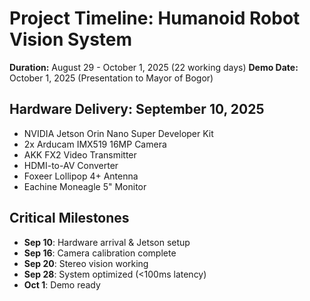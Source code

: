 # Project Timeline: Humanoid Robot Vision System
**Duration:** August 29 - October 1, 2025 (22 working days)
**Demo Date:** October 1, 2025 (Presentation to Mayor of Bogor)

## Hardware Delivery: September 10, 2025
- NVIDIA Jetson Orin Nano Super Developer Kit
- 2x Arducam IMX519 16MP Camera
- AKK FX2 Video Transmitter
- HDMI-to-AV Converter
- Foxeer Lollipop 4+ Antenna
- Eachine Moneagle 5" Monitor

## Critical Milestones
- **Sep 10**: Hardware arrival & Jetson setup
- **Sep 16**: Camera calibration complete
- **Sep 20**: Stereo vision working
- **Sep 28**: System optimized (<100ms latency)
- **Oct 1**: Demo ready
